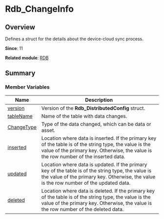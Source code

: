 # Rdb_ChangeInfo


## Overview

Defines a struct for the details about the device-cloud sync process.

**Since**: 11

**Related module**: [RDB](_r_d_b.md)


## Summary


### Member Variables

| Name| Description|
| -------- | -------- |
| [version](_r_d_b.md#version-23) | Version of the **Rdb_DistributedConfig** struct.|
| [tableName](_r_d_b.md#tablename) | Name of the table with data changes.|
| [ChangeType](_r_d_b.md#changetype) | Type of the data changed, which can be data or asset.|
| [inserted](_r_d_b.md#inserted) | Location where data is inserted. If the primary key of the table is of the string type, the value is the value of the primary key. Otherwise, the value is the row number of the inserted data.|
| [updated](_r_d_b.md#updated) | Location where data is updated. If the primary key of the table is of the string type, the value is the value of the primary key. Otherwise, the value is the row number of the updated data.|
| [deleted](_r_d_b.md#deleted) | Location where data is deleted. If the primary key of the table is of the string type, the value is the value of the primary key. Otherwise, the value is the row number of the deleted data.|

